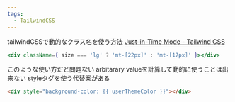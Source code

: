 ```yaml
---
tags:
  - TailwindCSS
---
```


tailwindCSSで動的なクラス名を使う方法
[Just-in-Time Mode - Tailwind CSS](https://v2.tailwindcss.com/docs/just-in-time-mode#built-in-important-modifier:~:text=this%20feature%20responsibly.-,Dynamic%20values,-Note%20that%20you)
```jsx
<div className={ size === 'lg' ? 'mt-[22px]' : 'mt-[17px]' }></div>
```
このような使い方だと問題ない
arbitarary valueを計算して動的に使うことは出来ない
styleタグを使う代替案がある
```html
<div style="background-color: {{ userThemeColor }}"></div>
```